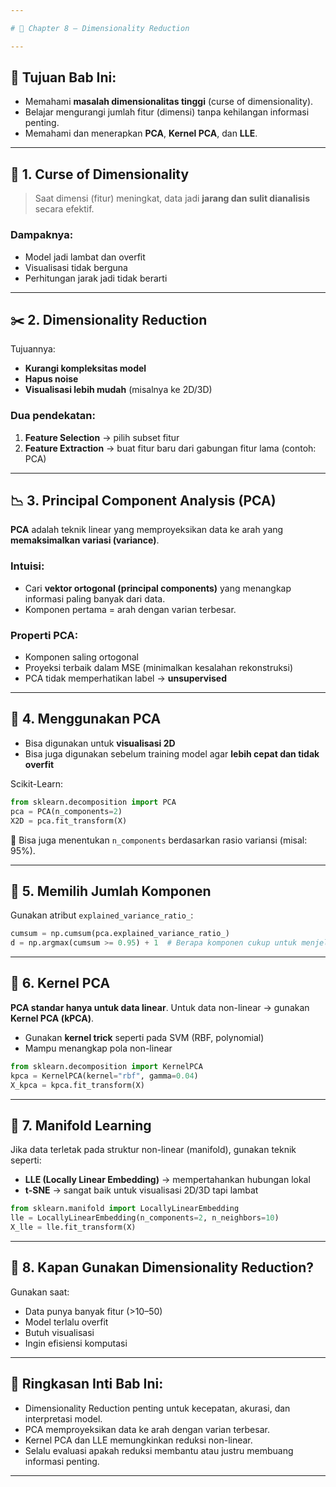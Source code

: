 ```yaml
---

# 📘 Chapter 8 – Dimensionality Reduction

---
```


## 🎯 Tujuan Bab Ini:

* Memahami **masalah dimensionalitas tinggi** (curse of dimensionality).
* Belajar mengurangi jumlah fitur (dimensi) tanpa kehilangan informasi penting.
* Memahami dan menerapkan **PCA**, **Kernel PCA**, dan **LLE**.

---

## 🌌 1. Curse of Dimensionality

> Saat dimensi (fitur) meningkat, data jadi **jarang dan sulit dianalisis** secara efektif.

### Dampaknya:

* Model jadi lambat dan overfit
* Visualisasi tidak berguna
* Perhitungan jarak jadi tidak berarti

---

## ✂️ 2. Dimensionality Reduction

Tujuannya:

* **Kurangi kompleksitas model**
* **Hapus noise**
* **Visualisasi lebih mudah** (misalnya ke 2D/3D)

### Dua pendekatan:

1. **Feature Selection** → pilih subset fitur
2. **Feature Extraction** → buat fitur baru dari gabungan fitur lama (contoh: PCA)

---

## 📉 3. Principal Component Analysis (PCA)

**PCA** adalah teknik linear yang memproyeksikan data ke arah yang **memaksimalkan variasi (variance)**.

### Intuisi:

* Cari **vektor ortogonal (principal components)** yang menangkap informasi paling banyak dari data.
* Komponen pertama = arah dengan varian terbesar.

### Properti PCA:

* Komponen saling ortogonal
* Proyeksi terbaik dalam MSE (minimalkan kesalahan rekonstruksi)
* PCA tidak memperhatikan label → **unsupervised**

---

## 🔧 4. Menggunakan PCA

* Bisa digunakan untuk **visualisasi 2D**
* Bisa juga digunakan sebelum training model agar **lebih cepat dan tidak overfit**

Scikit-Learn:

```python
from sklearn.decomposition import PCA
pca = PCA(n_components=2)
X2D = pca.fit_transform(X)
```

📌 Bisa juga menentukan `n_components` berdasarkan rasio variansi (misal: 95%).

---

## 🧮 5. Memilih Jumlah Komponen

Gunakan atribut `explained_variance_ratio_`:

```python
cumsum = np.cumsum(pca.explained_variance_ratio_)
d = np.argmax(cumsum >= 0.95) + 1  # Berapa komponen cukup untuk menjelaskan 95% variansi
```

---

## 🧲 6. Kernel PCA

**PCA standar hanya untuk data linear**. Untuk data non-linear → gunakan **Kernel PCA (kPCA)**.

* Gunakan **kernel trick** seperti pada SVM (RBF, polynomial)
* Mampu menangkap pola non-linear

```python
from sklearn.decomposition import KernelPCA
kpca = KernelPCA(kernel="rbf", gamma=0.04)
X_kpca = kpca.fit_transform(X)
```

---

## 🧩 7. Manifold Learning

Jika data terletak pada struktur non-linear (manifold), gunakan teknik seperti:

* **LLE (Locally Linear Embedding)** → mempertahankan hubungan lokal
* **t-SNE** → sangat baik untuk visualisasi 2D/3D tapi lambat

```python
from sklearn.manifold import LocallyLinearEmbedding
lle = LocallyLinearEmbedding(n_components=2, n_neighbors=10)
X_lle = lle.fit_transform(X)
```

---

## 🧠 8. Kapan Gunakan Dimensionality Reduction?

Gunakan saat:

* Data punya banyak fitur (>10–50)
* Model terlalu overfit
* Butuh visualisasi
* Ingin efisiensi komputasi

---

## 📑 Ringkasan Inti Bab Ini:

* Dimensionality Reduction penting untuk kecepatan, akurasi, dan interpretasi model.
* PCA memproyeksikan data ke arah dengan varian terbesar.
* Kernel PCA dan LLE memungkinkan reduksi non-linear.
* Selalu evaluasi apakah reduksi membantu atau justru membuang informasi penting.

---
